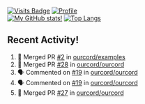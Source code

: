 [![Visits Badge](https://badges.pufler.dev/visits/misly16/misly16)](https://badges.pufler.dev)
[![Profile](https://raw.githubusercontent.com/Misly16/Misly16/master/index.png)](https://github.com/misly16)
<br>
[![My GitHub stats!](https://github-readme-stats.vercel.app/api?username=misly16&show_icons=true&theme=dracula)](https://github.com/misly16)
[![Top Langs](https://github-readme-stats.vercel.app/api/top-langs/?username=misly16&theme=dracula&layout=compact&langs_count=10)](https://github.com/misly16)
<br>


## Recent Activity!
<!--START_SECTION:activity-->
1. 🎉 Merged PR [#2](https://github.com/ourcord/examples/pull/2) in [ourcord/examples](https://github.com/ourcord/examples)
2. 🎉 Merged PR [#28](https://github.com/ourcord/ourcord/pull/28) in [ourcord/ourcord](https://github.com/ourcord/ourcord)
3. 🗣 Commented on [#19](https://github.com/ourcord/ourcord/issues/19) in [ourcord/ourcord](https://github.com/ourcord/ourcord)
4. 🗣 Commented on [#19](https://github.com/ourcord/ourcord/issues/19) in [ourcord/ourcord](https://github.com/ourcord/ourcord)
5. 🎉 Merged PR [#27](https://github.com/ourcord/ourcord/pull/27) in [ourcord/ourcord](https://github.com/ourcord/ourcord)
<!--END_SECTION:activity-->

